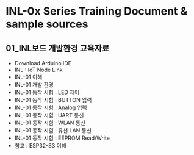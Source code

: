 # INL-0x Series Training Document & sample sources

## 01_INL보드 개발환경 교육자료
- Download Arduino IDE
- INL : IoT Node Link
- INL-01 이해
- INL-01 개발 환경
- INL-01 동작 시험 : LED 제어
- INL-01 동작 시험 : BUTTON 입력
- INL-01 동작 시험 : Analog 입력
- INL-01 동작 시험 : UART 통신
- INL-01 동작 시험 : WLAN 통신
- INL-01 동작 시험 : 유선 LAN 통신
- INL-01 동작 시험 : EEPROM Read/Write
- 참고 : ESP32-S3 이해

